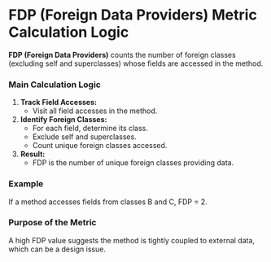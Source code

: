 # FDP (Foreign Data Providers) Metric Calculation Logic

**FDP (Foreign Data Providers)** counts the number of foreign classes (excluding self and superclasses) whose fields are accessed in the method.

### Main Calculation Logic

1. **Track Field Accesses:**
   - Visit all field accesses in the method.
2. **Identify Foreign Classes:**
   - For each field, determine its class.
   - Exclude self and superclasses.
   - Count unique foreign classes accessed.
3. **Result:**
   - FDP is the number of unique foreign classes providing data.

### Example
If a method accesses fields from classes B and C, FDP = 2.

### Purpose of the Metric
A high FDP value suggests the method is tightly coupled to external data, which can be a design issue.

